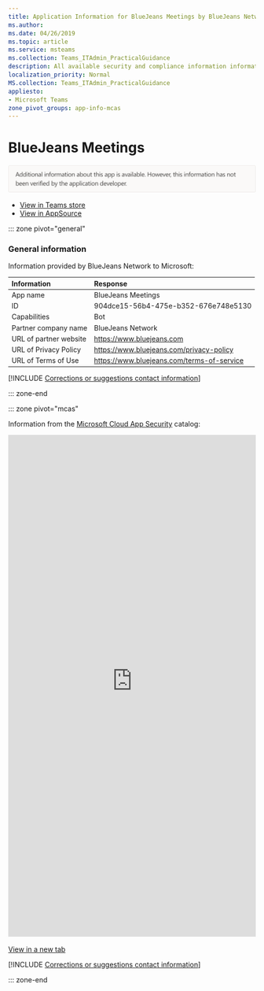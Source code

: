 ```yaml
---
title: Application Information for BlueJeans Meetings by BlueJeans Network
ms.author: 
ms.date: 04/26/2019
ms.topic: article
ms.service: msteams
ms.collection: Teams_ITAdmin_PracticalGuidance
description: All available security and compliance information information for BlueJeans Meetings, its data handling policies, its Microsoft Cloud App Security app catalog information, and security/compliance information in the CSA STAR registry.
localization_priority: Normal
MS.collection: Teams_ITAdmin_PracticalGuidance
appliesto:
- Microsoft Teams
zone_pivot_groups: app-info-mcas
---
```

# BlueJeans Meetings

<p></p><img alt="Non-attested image" src="./images/unattested.png" width="650"/>

* <a href="https://teams.microsoft.com/l/app/904dce15-56b4-475e-b352-676e748e5130" target="_blank">View in Teams store</a>
* <a href="https://appsource.microsoft.com/en-us/product/office/WA104381866" target="_blank">View in AppSource</a>

::: zone pivot="general"

### General information

Information provided by BlueJeans Network to Microsoft:

| **Information** | **Response** |
|:----------------|:-------------|
| App name | BlueJeans Meetings |
| ID | 904dce15-56b4-475e-b352-676e748e5130 |
| Capabilities | Bot |
| Partner company name | BlueJeans Network |
| URL of partner website | <https://www.bluejeans.com> |
| URL of Privacy Policy | <https://www.bluejeans.com/privacy-policy> |
| URL of Terms of Use | <https://www.bluejeans.com/terms-of-service> |

 [!INCLUDE [Corrections or suggestions contact information](./includes/corrections-or-suggestions.md)]

::: zone-end


::: zone pivot="mcas"

Information from the [Microsoft Cloud App Security](https://www.microsoft.com/en-us/enterprise-mobility-security/cloud-app-security) catalog:

<iframe height='1020' title='Microsoft Cloud App Security Information' src='https://3ca685143b5b46b4b0e5266dadf2e97c.codepen.website/#/dashboard/13195' frameborder='no'  style='width: 100%;'></iframe>

<a href="https://3ca685143b5b46b4b0e5266dadf2e97c.codepen.website/#/dashboard/13195" target="_blank">View in a new tab</a>

[!INCLUDE [Corrections or suggestions contact information](./includes/corrections-or-suggestions.md)]

::: zone-end

